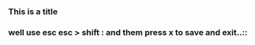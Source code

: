### This is a title ###



### well use esc esc > shift : and them press x to save and exit..::
























